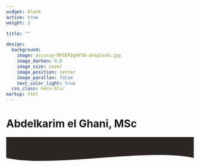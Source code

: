 ```yaml
---
widget: blank
active: true
weight: 2

title: ""

design:
  background:
    image: accuray-MFSEP2g4YS0-unsplash.jpg
    image_darken: 0.0
    image_size: cover
    image_position: center
    image_parallax: false
    text_color_light: true
  css_class: hero-blur
markup: html
---
```


<div class="hero-title">
  <h1>Abdelkarim el Ghani, MSc</h1>
</div>

<div class="custom-wave-visual">
  <svg viewBox="0 0 1440 320" preserveAspectRatio="none" class="wave-svg">
    <path fill="#2b2524" d="M0,160 C360,240 1080,80 1440,160 L1440,0 L0,0 Z"></path>
  </svg>
</div>
